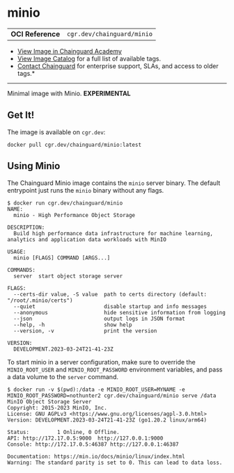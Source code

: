 <!--monopod:start-->
# minio
| | |
| - | - |
| **OCI Reference** | `cgr.dev/chainguard/minio` |


* [View Image in Chainguard Academy](https://edu.chainguard.dev/chainguard/chainguard-images/reference/minio/overview/)
* [View Image Catalog](https://console.enforce.dev/images/catalog) for a full list of available tags.
* [Contact Chainguard](https://www.chainguard.dev/chainguard-images) for enterprise support, SLAs, and access to older tags.*

---
<!--monopod:end-->

<!--overview:start-->
Minimal image with Minio. **EXPERIMENTAL**
<!--overview:end-->

<!--getting:start-->
## Get It!
The image is available on `cgr.dev`:

```
docker pull cgr.dev/chainguard/minio:latest
```
<!--getting:end-->

<!--body:start-->
## Using Minio

The Chainguard Minio image contains the `minio` server binary.
The default entrypoint just runs the `minio` binary without any flags.

```shell
$ docker run cgr.dev/chainguard/minio
NAME:
  minio - High Performance Object Storage

DESCRIPTION:
  Build high performance data infrastructure for machine learning, analytics and application data workloads with MinIO

USAGE:
  minio [FLAGS] COMMAND [ARGS...]

COMMANDS:
  server  start object storage server

FLAGS:
  --certs-dir value, -S value  path to certs directory (default: "/root/.minio/certs")
  --quiet                      disable startup and info messages
  --anonymous                  hide sensitive information from logging
  --json                       output logs in JSON format
  --help, -h                   show help
  --version, -v                print the version

VERSION:
  DEVELOPMENT.2023-03-24T21-41-23Z
```

To start minio in a server configuration, make sure to override the `MINIO_ROOT_USER` and `MINIO_ROOT_PASSWORD` environment variables,
and pass a data volume to the `server` command.

```shell
$ docker run -v $(pwd):/data -e MINIO_ROOT_USER=MYNAME -e MINIO_ROOT_PASSWORD=nothunter2 cgr.dev/chainguard/minio serve /data
MinIO Object Storage Server
Copyright: 2015-2023 MinIO, Inc.
License: GNU AGPLv3 <https://www.gnu.org/licenses/agpl-3.0.html>
Version: DEVELOPMENT.2023-03-24T21-41-23Z (go1.20.2 linux/arm64)

Status:         1 Online, 0 Offline.
API: http://172.17.0.5:9000  http://127.0.0.1:9000
Console: http://172.17.0.5:46387 http://127.0.0.1:46387

Documentation: https://min.io/docs/minio/linux/index.html
Warning: The standard parity is set to 0. This can lead to data loss.
```
<!--body:end-->
